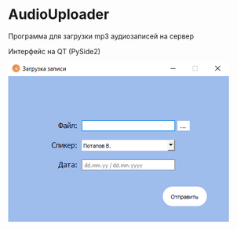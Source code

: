 # AudioUploader
Программа для загрузки mp3 аудиозаписей на сервер

Интерфейс на QT (PySide2)


<img  src="/static/main window.png">
